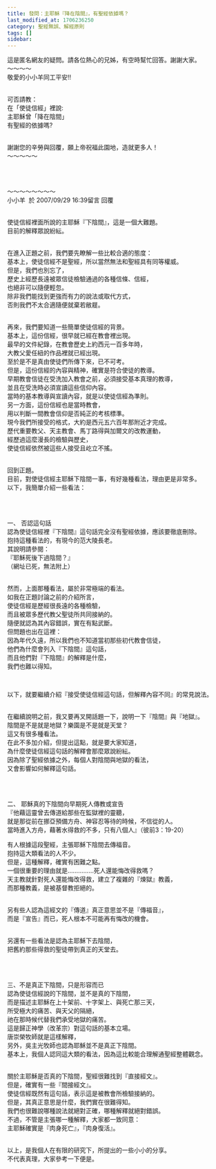 ```yaml
---
title: 發問：主耶穌『降在陰間』，有聖經依據嗎？
last_modified_at: 1706236250
category: 聖經無誤、解經原則
tags: []
sidebar: 
---
```


  <p>這是匿名網友的疑問。請各位熱心的兄姊，有空時幫忙回答。謝謝大家。<br>
～～～～<br>
敬愛的小小羊同工平安!!</p>

<p><br>
可否請教：<br>
在「使徒信經」裡說:<br>
主耶穌曾「降在陰間」<br>
有聖經的依據嗎?</p>

<p><br>
謝謝您的辛勞與回覆，願上帝祝福此園地，造就更多人！<br>
～～～～～</p>

<p>&nbsp;</p>

<p><br>
～～～～～～～～<br>
小小羊&nbsp; 於 2007/09/29 16:39留言 回覆</p>

<p><br>
使徒信經裡面所說的主耶穌『下陰間』，這是一個大難題。<br>
目前的解釋眾說紛紜。</p>

<p><br>
在進入正題之前，我們要先瞭解一些比較合適的態度：<br>
基本上，使徒信經不是聖經，所以當然無法和聖經具有同等權威。<br>
但是，我們也別忘了，<br>
歷史上經歷長遠被眾信徒檢驗通過的各種信條、信經，<br>
也絕非可以隨便輕忽。<br>
除非我們能找到更強而有力的說法或取代方式，<br>
否則我們不太合適隨便就棄若敝屣。</p>

<p><br>
再來，我們要知道一些簡單使徒信經的背景。<br>
基本上，這份信經，很早就已經在教會裡出現。<br>
最早的文件紀錄，在教會歷史上約西元一百多年時，<br>
大教父愛任紐的作品裡就已經出現。<br>
至於是不是真由使徒們所傳下來，已不可考。<br>
但是，這份信經的內容與精神，確實是符合使徒的教導。<br>
早期教會信徒在受洗加入教會之前，必須接受基本真理的教導，<br>
並且在受洗時必須宣讀這些信仰內容。<br>
當時的基本教導與宣讀內容，就是以使徒信經為準則。<br>
另一方面，這份信經也是當時教會，<br>
用以判斷一間教會信仰是否純正的考核標準。<br>
現今我們所接受的格式，大約是西元五六百年那附近才完成。<br>
歷代重要教父、天主教會、馬丁路得與加爾文的改教運動，<br>
經歷過這麼漫長的檢驗與歷史，<br>
使徒信經依然被這些人接受且屹立不搖。</p>

<p><br>
回到正題。<br>
目前，對使徒信經主耶穌下陰間一事，有好幾種看法，理由更是非常多。<br>
以下，我簡單介紹一些看法：</p>

<p>&nbsp;</p>

<p><br>
一、 否認這句話<br>
認為使徒信經裡『下陰間』這句話完全沒有聖經依據，應該要徹底刪除。<br>
抱持這種看法的，有現今的范大陵長老。<br>
其說明請參閱：<br>
『耶穌死後下過陰間？』<br>
（網址已死，無法附上）</p>

<p><br>
然而，上面那種看法，屬於非常極端的看法。<br>
如我在正題討論之前的介紹所言，<br>
使徒信經是歷經很長遠的各種檢驗，<br>
而且被眾多歷代教父聖徒所共同接納的。<br>
隨便就認為其內容錯誤，實在有點武斷。<br>
但問題也出在這裡：<br>
因為年代久遠，所以我們也不知道當初那些初代教會信徒，<br>
他們為什麼會列入『下陰間』這句話，<br>
而且他們對『下陰間』的解釋是什麼，<br>
我們也難以得知。</p>

<p>&nbsp;</p>

<p>以下，就要繼續介紹『接受使徒信經這句話，但解釋內容不同』的常見說法。</p>

<p><br>
在繼續說明之前，我又要再叉開話題一下，說明一下『陰間』與『地獄』。<br>
陰間是不是就是地獄？樂園是不是就是天堂？<br>
這又有很多種看法。<br>
在此不多加介紹，但提出這點，就是要大家知道，<br>
為什麼使徒信經這句話的解釋會那麼眾說紛紜。<br>
因為除了聖經依據之外，每個人對陰間與地獄的看法，<br>
又會影響如何解釋這句話。</p>

<p>&nbsp;</p>

<p><br>
二、 耶穌真的下陰間向早期死人傳教或宣告<br>
『他藉這靈曾去傳道給那些在監獄裡的靈聽，<br>
就是那從前在挪亞預備方舟、神容忍等待的時候，不信從的人。<br>
當時進入方舟，藉著水得救的不多，只有八個人』（彼前3：19-20）</p>

<p>有人根據這段聖經，主張耶穌下陰間去傳福音。<br>
抱持這大類看法的人不少。<br>
但是，這種解釋，確實有困難之點。<br>
一個很重要的理由就是……………死人還能悔改得救嗎？<br>
天主教就針對死人還能悔改得救，建立了複雜的『煉獄』教義，<br>
而那種教義，是被基督教拒絕的。</p>

<p><br>
另有些人認為這經文的『傳道』真正意思並不是『傳福音』，<br>
而是『宣告』而已，死人根本不可能再有悔改的機會。</p>

<p><br>
另還有一些看法是認為主耶穌下去陰間，<br>
把舊約那些得救的聖徒帶到真正的天堂去。</p>

<p>&nbsp;</p>

<p><br>
三、不是真正下陰間，只是形容而已<br>
認為使徒信經說的下陰間，並不是真的下陰間，<br>
而是描述主耶穌在上十架前、十字架上、與死亡那三天，<br>
所受極大的痛苦、與天父的隔絕，<br>
祂在那時候代替我們承受地獄的痛苦。<br>
這是歸正神學（改革宗）對這句話的基本立場。<br>
唐崇榮牧師就是這樣解釋，<br>
另外，吳主光牧師也認為耶穌並不是真正下陰間。<br>
基本上，我個人認同這大類的看法，因為這比較能合理解通聖經整體觀念。</p>

<p><br>
關於主耶穌是否真的下陰間，聖經很難找到『直接經文』。<br>
但是，確實有一些『間接經文』。<br>
使徒信經既然有這句話，表示這是被教會所檢驗接納的。<br>
但是，其真正意思是什麼，我們實在很難得知。<br>
我們也很難說哪種說法就絕對正確，哪種解釋就絕對錯誤。<br>
不過，不管是主張哪一種解釋，大家都一致同意：<br>
主耶穌確實是『肉身死亡』，『肉身復活』。</p>

<p><br>
以上，是我個人在有限的研究下，所提出的一些小小的分享。<br>
不代表真理，大家參考一下便是。</p>
